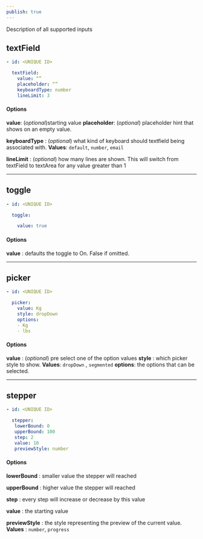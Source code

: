 ```yaml
---
publish: true
---
```

Description of all supported inputs

## textField

```YAML
- id: <UNIQUE ID>

  textField:
    value: “”
    placeholder: “”
    keyboardType: number
    lineLimit: 3
```

#### Options
**value**: (*optional*)starting value
**placeholder**: (*optional*) placeholder hint that shows on an empty value. 

**keyboardType** : (*optional*) what kind of keyboard should textfield being associated with. **Values**: `default`, `number`, `email` 

**lineLimit** : (*optional*) how many lines are shown. This will switch from textField to textArea for any value greater than 1

---

## toggle

```YAML
- id: <UNIQUE ID>

  toggle:

    value: true
```

#### Options

**value** : defaults the toggle to On. False if omitted. 

---

## picker

```YAML
- id: <UNIQUE ID>

  picker:
    value: Kg
    style: dropDown
    options:
    - Kg
    - lbs
```

#### Options

**value** : (*optional*) pre select one of the option values
**style** : which picker style to show. **Values**: `dropDown` , `segmented` 
**options**: the options that can be selected. 

---

## stepper

```YAML
- id: <UNIQUE ID>

  stepper:
   lowerBound: 0
   upperBound: 100
   step: 2
   value: 10
   previewStyle: number
```

#### Options

**lowerBound** : smaller value the stepper will reached

**upperBound** : higher value the stepper will reached

**step** :  every step will increase or decrease by this value

**value** :  the starting value

**previewStyle** :  the style representing the preview of the current value. **Values** : `number`, `progress`
